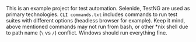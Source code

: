 This is an example project for test automation. 
Selenide, TestNG are used as primary technologies.
`CLI commands.txt` includes commands to run test suites with different options (headless browser for example).
Keep it mind, above mentioned commands may not run from bash, or other *nix shell due to path name (`\` vs `/`) conflict.
Windows should run everything fine.